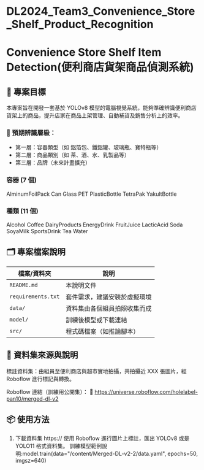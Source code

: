 # DL2024_Team3_Convenience_Store_Shelf_Product_Recognition
# Convenience Store Shelf Item Detection(便利商店貨架商品偵測系統)
## 📌 專案目標

本專案旨在開發一套基於 YOLOv8 模型的電腦視覺系統，能夠準確辨識便利商店貨架上的商品，提升店家在商品上架管理、自動補貨及銷售分析上的效率。

### 🎯 預期辨識層級：
- 第一層：容器類型（如 鋁箔包、鐵鋁罐、玻璃瓶、寶特瓶等）
- 第二層：商品類別（如 茶、酒、水、乳製品等）
- 第三層：品牌（未來計畫擴充）
### 容器 (7 個)
AlminumFoilPack  Can  Glass  PET  PlasticBottle  TetraPak  YakultBottle
### 種類 (11 個)
Alcohol  Coffee  DairyProducts  EnergyDrink  FruitJuice  LacticAcid  Soda  SoyaMilk  SportsDrink  Tea  Water

## 🗂️ 專案檔案說明

| 檔案/資料夾         | 說明 |
|---------------------|------|
| `README.md`         | 本說明文件 |
| `requirements.txt`  | 套件需求，建議安裝於虛擬環境 |
| `data/`             | 資料集由各個組員拍照收集而成 |
| `model/`            | 訓練後模型或下載連結 |
| `src/`              | 程式碼檔案（如推論腳本） |

## 📁 資料集來源與說明
標註資料集：由組員至便利商店與超市實地拍攝，共拍攝近 XXX 張圖片，經 Roboflow 進行標記與轉換。

Roboflow 連結（訓練用公開集）：
🔗 https://universe.roboflow.com/holelabel-pan10/merged-dl-v2

## 📦 使用方法
1. 下載資料集 https://
使用 Roboflow 進行圖片上標註，匯出 YOLOv8 或是 YOLO11 格式資料集。
訓練模型範例說明:model.train(data="/content/Merged-DL-v2-2/data.yaml", epochs=50, imgsz=640)